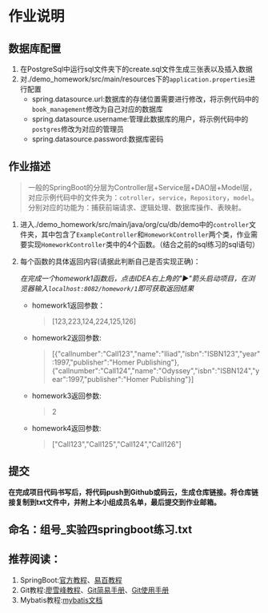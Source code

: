 # 作业说明
## 数据库配置
1. 在PostgreSql中运行sql文件夹下的create.sql文件生成三张表以及插入数据
2. 对./demo_homework/src/main/resources下的`application.properties`进行配置
    - spring.datasource.url:数据库的存储位置需要进行修改，将示例代码中的`book_management`修改为自己对应的数据库
    - spring.datasource.username:管理此数据库的用户，将示例代码中的`postgres`修改为对应的管理员
    - spring.datasource.password:数据库密码

## 作业描述
> 一般的SpringBoot的分层为Controller层+Service层+DAO层+Model层，对应示例代码中的文件夹为：`cotroller`，`service`，`Repository`，`model`。分别对应的功能为：捕获前端请求、逻辑处理、数据库操作、表映射。

1. 进入./demo_homework/src/main/java/org/cu/db/demo中的`controller`文件夹，其中包含了`ExampleController`和`HomeworkController`两个类，作业需要实现`HomeworkController`类中的4个函数。（结合之前的sql练习的sql语句）
2. 每个函数的具体返回内容(请据此判断自己是否实现正确)：
   
    _在完成一个homework1函数后，点击IDEA右上角的"▶️"箭头启动项目，在浏览器输入`localhost:8082/homework/1`即可获取返回结果_
    - homework1返回参数：
        
        > [123,223,124,224,125,126]
    - homework2返回参数:
        
        > [{"callnumber":"Call123","name":"Iliad","isbn":"ISBN123","year":1997,"publisher":"Homer Publishing"},{"callnumber":"Call124","name":"Odyssey","isbn":"ISBN124","year":1997,"publisher":"Homer Publishing"}]
    - homework3返回参数:
        
        > 2
    - homework4返回参数:
        
        > ["Call123","Call125","Call124","Call126"]

## 提交
**在完成项目代码书写后，将代码push到Github或码云，生成仓库链接。将仓库链接复制到txt文件中，并附上本小组成员名单，最后提交到作业邮箱。**

## **命名：组号_实验四springboot练习.txt**

## 推荐阅读：
1. SpringBoot:[官方教程](https://spring.io/guides/gs/spring-boot/)、[易百教程](https://www.yiibai.com/spring-boot/)
2. Git教程:[廖雪峰教程](liaoxuefeng.com/wiki/896043488029600/896067008724000)、[Git简易手册](http://rogerdudler.github.io/git-guide/index.zh.html)、[Git使用手册](http://iissnan.com/progit/html/zh/ch1_0.html)
3. Mybatis教程:[mybatis文档](https://mybatis.org/mybatis-3/zh/index.html)
